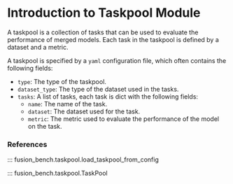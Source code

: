 # Introduction to Taskpool Module

A taskpool is a collection of tasks that can be used to evaluate the performance of merged models.
Each task in the taskpool is defined by a dataset and a metric.

A taskpool is specified by a `yaml` configuration file, which often contains the following fields:

- `type`: The type of the taskpool.
- `dataset_type`: The type of the dataset used in the tasks.
- `tasks`: A list of tasks, each task is dict with the following fields:
    - `name`: The name of the task.
    - `dataset`: The dataset used for the task.
    - `metric`: The metric used to evaluate the performance of the model on the task.

### References

::: fusion_bench.taskpool.load_taskpool_from_config

::: fusion_bench.taskpool.TaskPool
